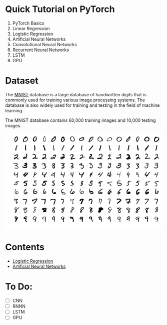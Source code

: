 # Quick Tutorial on PyTorch

1) PyTorch Basics  
2) Linear Regression 
3) Logistic Regression  
4) Artificial Neural Networks  
5) Convolutional Neural Networks  
6) Recurrent Neural Networks
7) LSTM
8) GPU

# Dataset  

The [MNIST](https://www.kaggle.com/c/digit-recognizer/data) database is a large database of handwritten digits that is commonly used for training various image processing systems. The database is also widely used for training and testing in the field of machine learning.

The MNIST database contains 60,000 training images and 10,000 testing images.

![alt text](https://github.com/mftnakrsu/basic-tutorial-on-pytorch/blob/main/images/mnist.png?raw=true)

# Contents

  * [Logistic Regression](logisticRegression_torch.py)
  * [Artificial Neural Networks](ann_torch.py)

# To Do:


- [ ] CNN
- [ ] RNNN
- [ ] LSTM
- [ ] GPU
